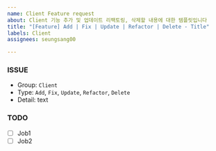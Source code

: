 ```yaml
---
name: Client Feature request
about: Client 기능 추가 및 업데이트 리팩토링, 삭제할 내용에 대한 템플릿입니다
title: "[Feature] Add | Fix | Update | Refactor | Delete - Title"
labels: Client
assignees: seungsang00

---
```


### ISSUE
- Group:  `Client`
- Type: `Add`, `Fix`, `Update`, `Refactor`, `Delete`
- Detail: text

### TODO
- [ ] Job1
- [ ] Job2
